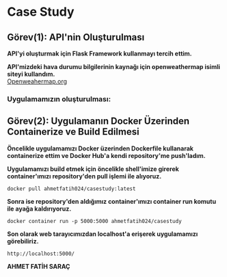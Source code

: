 # Case Study

## Görev(1): API'nin Oluşturulması

**API'yi oluşturmak için Flask Framework kullanmayı tercih ettim.**

**API'mizdeki hava durumu bilgilerinin kaynağı için openweathermap isimli siteyi kullandım.**<br/>
[Openweahermap.org](https://openweathermap.org/)

### Uygulamamızın oluşturulması:




## Görev(2): Uygulamanın Docker Üzerinden Containerize ve Build Edilmesi

**Öncelikle uygulamamızı Docker üzerinden Dockerfile kullanarak containerize ettim ve Docker Hub'a kendi repository'me push'ladım.** <br/>

**Uygulamamızı build etmek için öncelikle shell'imize girerek container'ımızı repository'den pull işlemi ile alıyoruz.**

`docker pull ahmetfatih024/casestudy:latest`

**Sonra ise repository'den aldığımız container'ımızı container run komutu ile ayağa kaldırıyoruz.**

`docker container run -p 5000:5000 ahmetfatih024/casestudy`

**Son olarak web tarayıcımızdan localhost'a erişerek uygulamamızı görebiliriz.**

` http://localhost:5000/ `


**AHMET FATİH SARAÇ**
